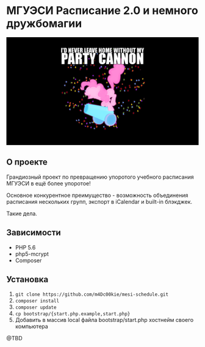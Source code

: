 # МГУЭСИ Расписание 2.0 и немного дружбомагии

![party canon!](docs/img/party-canon.png)

## О проекте
Грандиозный проект по превращению упоротого учебного расписания МГУЭСИ в ещё более упоротое!

Основное конкурентное преимущество - возможность объединения расписания нескольких групп, экспорт в iCalendar и built-in блэкджек.

Такие дела.

## Зависимости

* PHP 5.6
* php5-mcrypt
* Composer

## Установка

1. `git clone https://github.com/m4Dc00kie/mesi-schedule.git`
2. `composer install`
3. `composer update`
4. `cp bootstrap/{start.php.example,start.php}`
5. Добавить в массив local файла bootstrap/start.php хостнейм своего компьютера

@TBD
